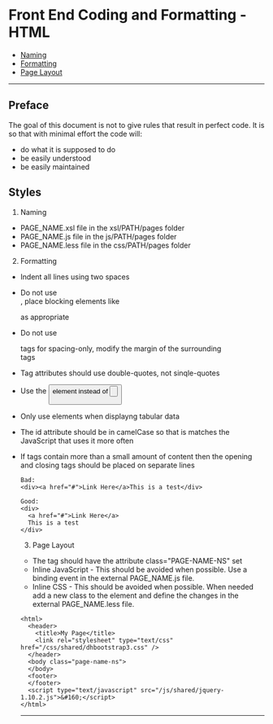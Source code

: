 # Front End Coding and Formatting - HTML

 * [Naming](#naming)
 * [Formatting](#formatting)
 * [Page Layout](#layout)

------------------------------------------------

## Preface

The goal of this document is not to give rules that result in perfect code. It is so that with minimal effort the code will:
* do what it is supposed to do
* be easily understood
* be easily maintained

## Styles

1. <a name="naming">Naming</a>
- PAGE_NAME.xsl file in the xsl/PATH/pages folder
- PAGE_NAME.js file in the js/PATH/pages folder
- PAGE_NAME.less file in the css/PATH/pages folder


2. <a name="formatting">Formatting</a>
- Indent all lines using two spaces
- Do not use <br/>, place blocking elements like <div> as appropriate
- Do not use <div> tags for spacing-only, modify the margin of the surrounding <div> tags
- Tag attributes should use double-quotes, not sinqle-quotes
- Use the <button> element instead of <input type="button">
- Only use <table> elements when displayng tabular data
- The id attribute should be in camelCase so that is matches the JavaScript that uses it more often

- If tags contain more than a small amount of content then the opening and closing tags should be placed on separate lines

```
Bad:
<div><a href="#">Link Here</a>This is a test</div>

Good:
<div>
  <a href="#">Link Here</a>
  This is a test
</div>

```

3. <a name="layout">Page Layout</a>
- The <body> tag should have the attribute class="PAGE-NAME-NS" set
- Inline JavaScript - This should be avoided when possible. Use a binding event in the external PAGE_NAME.js file.
- Inline CSS - This should be avoided when possible. When needed add a new class to the element and define the changes in the external PAGE_NAME.less file.


```
<html>
  <header>
    <title>My Page</title>
    <link rel="stylesheet" type="text/css" href="/css/shared/dhbootstrap3.css" />
  </header>
  <body class="page-name-ns">
  </body>
  <footer>
  </footer>
  <script type="text/javascript" src="/js/shared/jquery-1.10.2.js">&#160;</script>
</html>
```

----------
